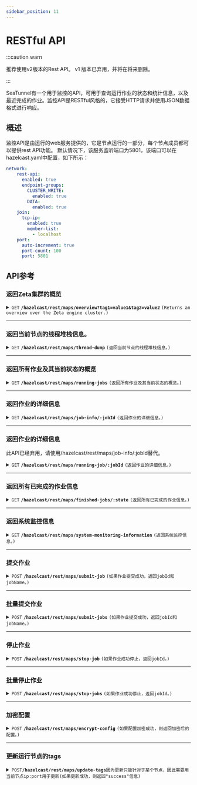 ```yaml
---
sidebar_position: 11
---
```


# RESTful API

:::caution warn

推荐使用v2版本的Rest API。 v1 版本已弃用，并将在将来删除。

:::

SeaTunnel有一个用于监控的API，可用于查询运行作业的状态和统计信息，以及最近完成的作业。监控API是RESTful风格的，它接受HTTP请求并使用JSON数据格式进行响应。

## 概述

监控API是由运行的web服务提供的，它是节点运行的一部分，每个节点成员都可以提供rest API功能。
默认情况下，该服务监听端口为5801，该端口可以在hazelcast.yaml中配置，如下所示：

```yaml
network:
    rest-api:
      enabled: true
      endpoint-groups:
        CLUSTER_WRITE:
          enabled: true
        DATA:
          enabled: true
    join:
      tcp-ip:
        enabled: true
        member-list:
          - localhost
    port:
      auto-increment: true
      port-count: 100
      port: 5801
```

## API参考

### 返回Zeta集群的概览

<details>
 <summary><code>GET</code> <code><b>/hazelcast/rest/maps/overview?tag1=value1&tag2=value2</b></code> <code>(Returns an overview over the Zeta engine cluster.)</code></summary>

#### 参数

> |  参数名称  | 是否必传 | 参数类型 |           参数描述           |
> |--------|------|------|--------------------------|
> | tag键值对 | 否    | 字符串  | 一组标签值, 通过该标签值过滤满足条件的节点信息 |

#### 响应

```json
{
    "projectVersion":"2.3.5-SNAPSHOT",
    "gitCommitAbbrev":"DeadD0d0",
    "totalSlot":"0",
    "unassignedSlot":"0",
    "works":"1",
    "runningJobs":"0",
    "finishedJobs":"0",
    "failedJobs":"0",
    "cancelledJobs":"0"
}
```

**注意:**
- 当你使用`dynamic-slot`时, 返回结果中的`totalSlot`和`unassignedSlot`将始终为0. 设置为固定的slot值后, 将正确返回集群中总共的slot数量以及未分配的slot数量.
- 当添加标签过滤后, `works`, `totalSlot`, `unassignedSlot`将返回满足条件的节点的相关指标. 注意`runningJobs`等job相关指标为集群级别结果, 无法根据标签进行过滤.

</details>

------------------------------------------------------------------------------------------

###  返回当前节点的线程堆栈信息。

<details>
 <summary><code>GET</code> <code><b>/hazelcast/rest/maps/thread-dump</b></code> <code>(返回当前节点的线程堆栈信息。)</code></summary>

#### Parameters


#### Responses

```json
[
  {
    "threadName": "",
    "threadId": 0,
    "threadState": "",
    "stackTrace": ""
  }
]
```

</details>

------------------------------------------------------------------------------------------


### 返回所有作业及其当前状态的概览

<details>
 <summary><code>GET</code> <code><b>/hazelcast/rest/maps/running-jobs</b></code> <code>(返回所有作业及其当前状态的概览。)</code></summary>

#### 参数

#### 响应

```json
[
  {
    "jobId": "",
    "jobName": "",
    "jobStatus": "",
    "envOptions": {
    },
    "createTime": "",
    "jobDag": {
      "jobId": "",
      "envOptions": [],
      "vertexInfoMap": [
        {
          "vertexId": 1,
          "type": "",
          "vertexName": "",
          "tablePaths": [
            ""
          ]
        }
      ],
      "pipelineEdges": {}
    },
    "pluginJarsUrls": [
    ],
    "isStartWithSavePoint": false,
    "metrics": {
      "sourceReceivedCount": "",
      "sinkWriteCount": ""
    }
  }
]
```

</details>

------------------------------------------------------------------------------------------

### 返回作业的详细信息

<details>
 <summary><code>GET</code> <code><b>/hazelcast/rest/maps/job-info/:jobId</b></code> <code>(返回作业的详细信息。)</code></summary>

#### 参数

> | 参数名称  | 是否必传 | 参数类型 |  参数描述  |
> |-------|------|------|--------|
> | jobId | 是    | long | job id |

#### 响应

```json
{
  "jobId": "",
  "jobName": "",
  "jobStatus": "",
  "createTime": "",
  "jobDag": {
    "jobId": "",
    "envOptions": [],
    "vertexInfoMap": [
      {
        "vertexId": 1,
        "type": "",
        "vertexName": "",
        "tablePaths": [
          ""
        ]
      }
    ],
    "pipelineEdges": {}
  },
  "metrics": {
    "SourceReceivedCount": "",
    "SourceReceivedQPS": "",
    "SourceReceivedBytes": "",
    "SourceReceivedBytesPerSeconds": "",
    "SinkWriteCount": "",
    "SinkWriteQPS": "",
    "SinkWriteBytes": "",
    "SinkWriteBytesPerSeconds": "",
    "TableSourceReceivedCount": {},
    "TableSourceReceivedBytes": {},
    "TableSourceReceivedBytesPerSeconds": {},
    "TableSourceReceivedQPS": {},
    "TableSinkWriteCount": {},
    "TableSinkWriteQPS": {},
    "TableSinkWriteBytes": {},
    "TableSinkWriteBytesPerSeconds": {}
  },
  "finishedTime": "",
  "errorMsg": null,
  "envOptions": {
  },
  "pluginJarsUrls": [
  ],
  "isStartWithSavePoint": false
}
```

`jobId`, `jobName`, `jobStatus`, `createTime`, `jobDag`, `metrics` 字段总会返回.
`envOptions`, `pluginJarsUrls`, `isStartWithSavePoint` 字段在Job在RUNNING状态时会返回
`finishedTime`, `errorMsg` 字段在Job结束时会返回，结束状态为不为RUNNING，可能为FINISHED，可能为CANCEL

当我们查询不到这个Job时，返回结果为：

```json
{
  "jobId" : ""
}
```

</details>

------------------------------------------------------------------------------------------

### 返回作业的详细信息

此API已经弃用，请使用/hazelcast/rest/maps/job-info/:jobId替代。

<details>
 <summary><code>GET</code> <code><b>/hazelcast/rest/maps/running-job/:jobId</b></code> <code>(返回作业的详细信息。)</code></summary>

#### 参数

> | 参数名称  | 是否必传 | 参数类型 |  参数描述  |
> |-------|------|------|--------|
> | jobId | 是    | long | job id |

#### 响应

```json
{
  "jobId": "",
  "jobName": "",
  "jobStatus": "",
  "createTime": "",
  "jobDag": {
    "jobId": "",
    "envOptions": [],
    "vertexInfoMap": [
      {
        "vertexId": 1,
        "type": "",
        "vertexName": "",
        "tablePaths": [
          ""
        ]
      }
    ],
    "pipelineEdges": {}
  },
  "metrics": {
    "sourceReceivedCount": "",
    "sinkWriteCount": ""
  },
  "finishedTime": "",
  "errorMsg": null,
  "envOptions": {
  },
  "pluginJarsUrls": [
  ],
  "isStartWithSavePoint": false
}
```

`jobId`, `jobName`, `jobStatus`, `createTime`, `jobDag`, `metrics` 字段总会返回.
`envOptions`, `pluginJarsUrls`, `isStartWithSavePoint` 字段在Job在RUNNING状态时会返回
`finishedTime`, `errorMsg` 字段在Job结束时会返回，结束状态为不为RUNNING，可能为FINISHED，可能为CANCEL

当我们查询不到这个Job时，返回结果为：

```json
{
  "jobId" : ""
}
```

</details>

------------------------------------------------------------------------------------------

### 返回所有已完成的作业信息

<details>
 <summary><code>GET</code> <code><b>/hazelcast/rest/maps/finished-jobs/:state</b></code> <code>(返回所有已完成的作业信息。)</code></summary>

#### 参数

> | 参数名称  |   是否必传   |  参数类型  |                               参数描述                               |
> |-------|----------|--------|------------------------------------------------------------------|
> | state | optional | string | finished job status. `FINISHED`,`CANCELED`,`FAILED`,`UNKNOWABLE` |

#### 响应

```json
[
  {
    "jobId": "",
    "jobName": "",
    "jobStatus": "",
    "errorMsg": null,
    "createTime": "",
    "finishTime": "",
    "jobDag": {
      "jobId": "",
      "envOptions": [],
      "vertexInfoMap": [
        {
          "vertexId": 1,
          "type": "",
          "vertexName": "",
          "tablePaths": [
            ""
          ]
        }
      ],
      "pipelineEdges": {}
    },
    "metrics": ""
  }
]
```

</details>

------------------------------------------------------------------------------------------

### 返回系统监控信息

<details>
 <summary><code>GET</code> <code><b>/hazelcast/rest/maps/system-monitoring-information</b></code> <code>(返回系统监控信息。)</code></summary>

#### 参数

#### 响应

```json
[
  {
    "isMaster": "true",
    "host": "localhost",
    "port": "5801",
    "processors":"8",
    "physical.memory.total":"16.0G",
    "physical.memory.free":"16.3M",
    "swap.space.total":"0",
    "swap.space.free":"0",
    "heap.memory.used":"135.7M",
    "heap.memory.free":"440.8M",
    "heap.memory.total":"576.5M",
    "heap.memory.max":"3.6G",
    "heap.memory.used/total":"23.54%",
    "heap.memory.used/max":"3.73%",
    "minor.gc.count":"6",
    "minor.gc.time":"110ms",
    "major.gc.count":"2",
    "major.gc.time":"73ms",
    "load.process":"24.78%",
    "load.system":"60.00%",
    "load.systemAverage":"2.07",
    "thread.count":"117",
    "thread.peakCount":"118",
    "cluster.timeDiff":"0",
    "event.q.size":"0",
    "executor.q.async.size":"0",
    "executor.q.client.size":"0",
    "executor.q.client.query.size":"0",
    "executor.q.client.blocking.size":"0",
    "executor.q.query.size":"0",
    "executor.q.scheduled.size":"0",
    "executor.q.io.size":"0",
    "executor.q.system.size":"0",
    "executor.q.operations.size":"0",
    "executor.q.priorityOperation.size":"0",
    "operations.completed.count":"10",
    "executor.q.mapLoad.size":"0",
    "executor.q.mapLoadAllKeys.size":"0",
    "executor.q.cluster.size":"0",
    "executor.q.response.size":"0",
    "operations.running.count":"0",
    "operations.pending.invocations.percentage":"0.00%",
    "operations.pending.invocations.count":"0",
    "proxy.count":"8",
    "clientEndpoint.count":"0",
    "connection.active.count":"2",
    "client.connection.count":"0",
    "connection.count":"0"
  }
]
```

</details>

------------------------------------------------------------------------------------------

### 提交作业

<details>
<summary><code>POST</code> <code><b>/hazelcast/rest/maps/submit-job</b></code> <code>(如果作业提交成功，返回jobId和jobName。)</code></summary>

#### 参数

> |         参数名称         |   是否必传   |  参数类型  |               参数描述                |
> |----------------------|----------|--------|-----------------------------------|
> | jobId                | optional | string | job id                            |
> | jobName              | optional | string | job name                          |
> | isStartWithSavePoint | optional | string | if job is started with save point |

#### 请求体

```json
{
    "env": {
        "job.mode": "batch"
    },
    "source": [
        {
            "plugin_name": "FakeSource",
            "result_table_name": "fake",
            "row.num": 100,
            "schema": {
                "fields": {
                    "name": "string",
                    "age": "int",
                    "card": "int"
                }
            }
        }
    ],
    "transform": [
    ],
    "sink": [
        {
            "plugin_name": "Console",
            "source_table_name": ["fake"]
        }
    ]
}
```

#### 响应

```json
{
    "jobId": 733584788375666689,
    "jobName": "rest_api_test"
}
```

</details>

------------------------------------------------------------------------------------------


### 批量提交作业

<details>
<summary><code>POST</code> <code><b>/hazelcast/rest/maps/submit-jobs</b></code> <code>(如果作业提交成功，返回jobId和jobName。)</code></summary>

#### 参数(在请求体中params字段中添加)

> |         参数名称         |   是否必传   |  参数类型  |               参数描述                |
> |----------------------|----------|--------|-----------------------------------|
> | jobId                | optional | string | job id                            |
> | jobName              | optional | string | job name                          |
> | isStartWithSavePoint | optional | string | if job is started with save point |



#### 请求体

```json
[
  {
    "params":{
      "jobId":"123456",
      "jobName":"SeaTunnel-01"
    },
    "env": {
      "job.mode": "batch"
    },
    "source": [
      {
        "plugin_name": "FakeSource",
        "result_table_name": "fake",
        "row.num": 1000,
        "schema": {
          "fields": {
            "name": "string",
            "age": "int",
            "card": "int"
          }
        }
      }
    ],
    "transform": [
    ],
    "sink": [
      {
        "plugin_name": "Console",
        "source_table_name": ["fake"]
      }
    ]
  },
  {
    "params":{
      "jobId":"1234567",
      "jobName":"SeaTunnel-02"
    },
    "env": {
      "job.mode": "batch"
    },
    "source": [
      {
        "plugin_name": "FakeSource",
        "result_table_name": "fake",
        "row.num": 1000,
        "schema": {
          "fields": {
            "name": "string",
            "age": "int",
            "card": "int"
          }
        }
      }
    ],
    "transform": [
    ],
    "sink": [
      {
        "plugin_name": "Console",
        "source_table_name": ["fake"]
      }
    ]
  }
]
```

#### 响应

```json
[
  {
    "jobId": "123456",
    "jobName": "SeaTunnel-01"
  },{
    "jobId": "1234567",
    "jobName": "SeaTunnel-02"
  }
]
```

</details>

------------------------------------------------------------------------------------------

### 停止作业

<details>
<summary><code>POST</code> <code><b>/hazelcast/rest/maps/stop-job</b></code> <code>(如果作业成功停止，返回jobId。)</code></summary>

#### 请求体

```json
{
    "jobId": 733584788375666689,
    "isStopWithSavePoint": false # if job is stopped with save point
}
```

#### 响应

```json
{
"jobId": 733584788375666689
}
```

</details>


------------------------------------------------------------------------------------------

### 批量停止作业

<details>
<summary><code>POST</code> <code><b>/hazelcast/rest/maps/stop-jobs</b></code> <code>(如果作业成功停止，返回jobId。)</code></summary>

#### 请求体

```json
[
  {
    "jobId": 881432421482889220,
    "isStopWithSavePoint": false
  },
  {
    "jobId": 881432456517910529,
    "isStopWithSavePoint": false
  }
]
```

#### 响应

```json
[
  {
    "jobId": 881432421482889220
  },
  {
    "jobId": 881432456517910529
  }
]
```

</details>

------------------------------------------------------------------------------------------

### 加密配置

<details>
<summary><code>POST</code> <code><b>/hazelcast/rest/maps/encrypt-config</b></code> <code>(如果配置加密成功，则返回加密后的配置。)</code></summary>
有关自定义加密的更多信息，请参阅文档[配置-加密-解密](../connector-v2/Config-Encryption-Decryption.md).

#### 请求体

```json
{
    "env": {
        "parallelism": 1,
        "shade.identifier":"base64"
    },
    "source": [
        {
            "plugin_name": "MySQL-CDC",
            "schema" : {
                "fields": {
                    "name": "string",
                    "age": "int"
                }
            },
            "result_table_name": "fake",
            "parallelism": 1,
            "hostname": "127.0.0.1",
            "username": "seatunnel",
            "password": "seatunnel_password",
            "table-name": "inventory_vwyw0n"
        }
    ],
    "transform": [
    ],
    "sink": [
        {
            "plugin_name": "Clickhouse",
            "host": "localhost:8123",
            "database": "default",
            "table": "fake_all",
            "username": "seatunnel",
            "password": "seatunnel_password"
        }
    ]
}
```

#### 响应

```json
{
    "env": {
        "parallelism": 1,
        "shade.identifier": "base64"
    },
    "source": [
        {
            "plugin_name": "MySQL-CDC",
            "schema": {
                "fields": {
                    "name": "string",
                    "age": "int"
                }
            },
            "result_table_name": "fake",
            "parallelism": 1,
            "hostname": "127.0.0.1",
            "username": "c2VhdHVubmVs",
            "password": "c2VhdHVubmVsX3Bhc3N3b3Jk",
            "table-name": "inventory_vwyw0n"
        }
    ],
    "transform": [],
    "sink": [
        {
            "plugin_name": "Clickhouse",
            "host": "localhost:8123",
            "database": "default",
            "table": "fake_all",
            "username": "c2VhdHVubmVs",
            "password": "c2VhdHVubmVsX3Bhc3N3b3Jk"
        }
    ]
}
```

</details>

------------------------------------------------------------------------------------------

### 更新运行节点的tags

<details>
<summary><code>POST</code><code><b>/hazelcast/rest/maps/update-tags</b></code><code>因为更新只能针对于某个节点，因此需要用当前节点ip:port用于更新</code><code>(如果更新成功，则返回"success"信息)</code></summary>


#### 更新节点tags
##### 请求体
如果请求参数是`Map`对象，表示要更新当前节点的tags
```json
{
  "tag1": "dev_1",
  "tag2": "dev_2"
}
```
##### 响应

```json
{
  "status": "success",
  "message": "update node tags done."
}
```
#### 移除节点tags
##### 请求体
如果参数为空`Map`对象，表示要清除当前节点的tags
```json
{}
```
##### 响应
响应体将为：
```json
{
  "status": "success",
  "message": "update node tags done."
}
```

#### 请求参数异常
- 如果请求参数为空

##### 响应

```json
{
    "status": "fail",
    "message": "Request body is empty."
}
```
- 如果参数不是`Map`对象
##### 响应

```json
{
  "status": "fail",
  "message": "Invalid JSON format in request body."
}
```
</details>